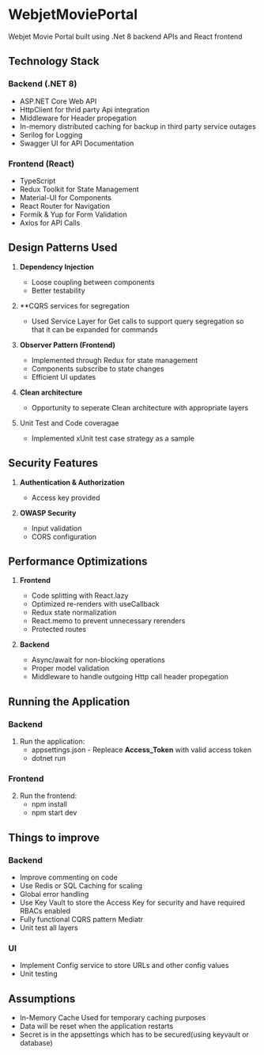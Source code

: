 # WebjetMoviePortal

Webjet Movie Portal built using .Net 8 backend APIs and React frontend

## Technology Stack

### Backend (.NET 8)
- ASP.NET Core Web API
- HttpClient for thrid party Api integration
- Middleware for Header propegation
- In-memory distributed caching for backup in third party service outages
- Serilog for Logging
- Swagger UI for API Documentation

### Frontend (React)
- TypeScript
- Redux Toolkit for State Management
- Material-UI for Components
- React Router for Navigation
- Formik & Yup for Form Validation
- Axios for API Calls


## Design Patterns Used

1. **Dependency Injection**
   - Loose coupling between components
   - Better testability

2. **CQRS services for segregation
   - Used Service Layer for Get calls to support query segregation so that it can be expanded for commands

3. **Observer Pattern (Frontend)**
   - Implemented through Redux for state management
   - Components subscribe to state changes
   - Efficient UI updates

4. **Clean architecture**
   - Opportunity to seperate Clean architecture with appropriate layers

5. Unit Test and Code coveragae
   
   - Implemented xUnit test case strategy as a sample

## Security Features

1. **Authentication & Authorization**
   - Access key provided

2. **OWASP Security**
   - Input validation
   - CORS configuration

## Performance Optimizations

1. **Frontend**
   - Code splitting with React.lazy
   - Optimized re-renders with useCallback
   - Redux state normalization
   - React.memo to prevent unnecessary rerenders
   - Protected routes

2. **Backend**
   - Async/await for non-blocking operations
   - Proper model validation
   - Middleware to handle outgoing Http call header propegation

## Running the Application

### Backend

1. Run the application:
   - appsettings.json - Repleace __Access_Token__ with valid access token  
   - dotnet run

### Frontend

2. Run the frontend:
   - npm install
   - npm start dev
   
## Things to improve

### Backend

- Improve commenting on code
- Use Redis or SQL Caching for scaling
- Global error handling
- Use Key Vault to store the Access Key for security and have required RBACs enabled
- Fully functional CQRS pattern Mediatr
- Unit test all layers

### UI

- Implement Config service to store URLs and other config values
- Unit testing 


## Assumptions

- In-Memory Cache Used for temporary caching purposes
- Data will be reset when the application restarts
- Secret is in the appsettings which has to be secured(using keyvault or database)
 